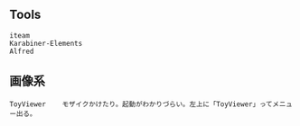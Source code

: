 ## Tools
```
iteam
Karabiner-Elements
Alfred
```

## 画像系
```
ToyViewer    モザイクかけたり。起動がわかりづらい。左上に「ToyViewer」ってメニュー出る。
```
